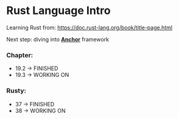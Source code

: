 # Rust Language Intro

Learning Rust from: https://doc.rust-lang.org/book/title-page.html

Next step: diving into <u>**Anchor**</u> framework

### Chapter:

- 19.2 -> FINISHED
- 19.3 -> WORKING ON

### Rusty:

- 37 -> FINISHED
- 38 -> WORKING ON
